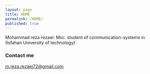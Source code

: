 ```yaml
---
layout: page
title: HOME
permalink: /HOME/
published: true
---
```






Mohammad reza rezaei: Msc. student of communication-systems in (Isfahan University of technology)
### Contact me

[m.reza.rezaei72@gmail.com](mailto:m.reza.rezaei72@gmail.com)
